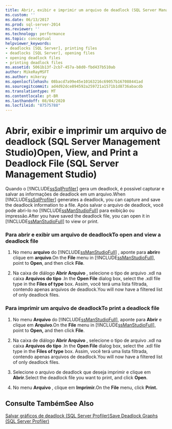 ```yaml
---
title: Abrir, exibir e imprimir um arquivo de deadlock (SQL Server Management Studio) | Microsoft Docs
ms.custom: ''
ms.date: 06/13/2017
ms.prod: sql-server-2014
ms.reviewer: ''
ms.technology: performance
ms.topic: conceptual
helpviewer_keywords:
- deadlocks [SQL Server], printing files
- deadlocks [SQL Server], opening files
- opening deadlock files
- printing deadlock files
ms.assetid: 5061b13f-2cb7-457a-b8d0-fbd437b510ab
author: MikeRayMSFT
ms.author: mikeray
ms.openlocfilehash: 08bacd7a99e45e10163216c69057b167088441ad
ms.sourcegitcommit: ad4d92dce894592a259721a1571b1d8736abacdb
ms.translationtype: MT
ms.contentlocale: pt-BR
ms.lasthandoff: 08/04/2020
ms.locfileid: "87575788"
---
```

# <a name="open-view-and-print-a-deadlock-file-sql-server-management-studio"></a><span data-ttu-id="77883-102">Abrir, exibir e imprimir um arquivo de deadlock (SQL Server Management Studio)</span><span class="sxs-lookup"><span data-stu-id="77883-102">Open, View, and Print a Deadlock File (SQL Server Management Studio)</span></span>
  <span data-ttu-id="77883-103">Quando o [!INCLUDE[ssSqlProfiler](../../includes/sssqlprofiler-md.md)] gera um deadlock, é possível capturar e salvar as informações de deadlock em um arquivo.</span><span class="sxs-lookup"><span data-stu-id="77883-103">When [!INCLUDE[ssSqlProfiler](../../includes/sssqlprofiler-md.md)] generates a deadlock, you can capture and save the deadlock information to a file.</span></span> <span data-ttu-id="77883-104">Após salvar o arquivo de deadlock, você pode abri-lo no [!INCLUDE[ssManStudioFull](../../includes/ssmanstudiofull-md.md)] para exibição ou impressão.</span><span class="sxs-lookup"><span data-stu-id="77883-104">After you have saved the deadlock file, you can open it in [!INCLUDE[ssManStudioFull](../../includes/ssmanstudiofull-md.md)] to view or print.</span></span>  
  
### <a name="to-open-and-view-a-deadlock-file"></a><span data-ttu-id="77883-105">Para abrir e exibir um arquivo de deadlock</span><span class="sxs-lookup"><span data-stu-id="77883-105">To open and view a deadlock file</span></span>  
  
1.  <span data-ttu-id="77883-106">No menu **arquivo** do [!INCLUDE[ssManStudioFull](../../includes/ssmanstudiofull-md.md)] , aponte para **abrir**e clique em **arquivo**.</span><span class="sxs-lookup"><span data-stu-id="77883-106">On the **File** menu in [!INCLUDE[ssManStudioFull](../../includes/ssmanstudiofull-md.md)], point to **Open**, and then click **File**.</span></span>  
  
2.  <span data-ttu-id="77883-107">Na caixa de diálogo **Abrir Arquivo** , selecione o tipo de arquivo .xdl na caixa **Arquivos do tipo** .</span><span class="sxs-lookup"><span data-stu-id="77883-107">In the **Open File** dialog box, select the .xdl file type in the **Files of type** box.</span></span> <span data-ttu-id="77883-108">Assim, você terá uma lista filtrada, contendo apenas arquivos de deadlock.</span><span class="sxs-lookup"><span data-stu-id="77883-108">You will now have a filtered list of only deadlock files.</span></span>  
  
### <a name="to-print-a-deadlock-file"></a><span data-ttu-id="77883-109">Para imprimir um arquivo de deadlock</span><span class="sxs-lookup"><span data-stu-id="77883-109">To print a deadlock file</span></span>  
  
1.  <span data-ttu-id="77883-110">No menu **Arquivo** do [!INCLUDE[ssManStudioFull](../../includes/ssmanstudiofull-md.md)], aponte para **Abrir** e clique em **Arquivo**.</span><span class="sxs-lookup"><span data-stu-id="77883-110">On the **File** menu in [!INCLUDE[ssManStudioFull](../../includes/ssmanstudiofull-md.md)], point to **Open,** and then click **File**.</span></span>  
  
2.  <span data-ttu-id="77883-111">Na caixa de diálogo **Abrir Arquivo** , selecione o tipo de arquivo .xdl na caixa **Arquivos do tipo** .</span><span class="sxs-lookup"><span data-stu-id="77883-111">In the **Open File** dialog box, select the .xdl file type in the **Files of type** box.</span></span> <span data-ttu-id="77883-112">Assim, você terá uma lista filtrada, contendo apenas arquivos de deadlock.</span><span class="sxs-lookup"><span data-stu-id="77883-112">You will now have a filtered list of only deadlock files.</span></span>  
  
3.  <span data-ttu-id="77883-113">Selecione o arquivo de deadlock que deseja imprimir e clique em **Abrir**.</span><span class="sxs-lookup"><span data-stu-id="77883-113">Select the deadlock file you want to print, and click **Open**.</span></span>  
  
4.  <span data-ttu-id="77883-114">No menu **Arquivo** , clique em **Imprimir.**</span><span class="sxs-lookup"><span data-stu-id="77883-114">On the **File** menu, click **Print.**</span></span>  
  
## <a name="see-also"></a><span data-ttu-id="77883-115">Consulte Também</span><span class="sxs-lookup"><span data-stu-id="77883-115">See Also</span></span>  
 [<span data-ttu-id="77883-116">Salvar gráficos de deadlock &#40;SQL Server Profiler&#41;</span><span class="sxs-lookup"><span data-stu-id="77883-116">Save Deadlock Graphs &#40;SQL Server Profiler&#41;</span></span>](save-deadlock-graphs-sql-server-profiler.md)  
  
  
